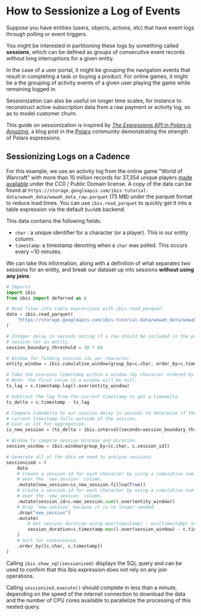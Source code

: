 # How to Sessionize a Log of Events

Suppose you have entities (users, objects, actions, etc) that have event logs through polling or event triggers.

You might be interested in partitioning these logs by something called **sessions**, which can be defined as groups of consecutive event records without long interruptions for a given entity.

In the case of a user portal, it might be grouping the navigation events that result in completing a task or buying a product.
For online games, it might be a the grouping of activity events of a given user playing the game while remaining logged in.

Sessionization can also be useful on longer time scales, for instance to reconstruct active subscription data from a raw payment or activity log, so as to model customer churn.

This guide on sessionization is inspired by [_The Expressions API in Polars is Amazing_](https://www.pola.rs/posts/the-expressions-api-in-polars-is-amazing/), a blog post in the [Polars](https://www.pola.rs/) community demonstrating the strength of Polars expressions.

## Sessionizing Logs on a Cadence

For this example, we use an activity log from the online game "World of Warcraft" with more than 10 million records for 37,354 unique players [made available](https://www.kaggle.com/datasets/mylesoneill/warcraft-avatar-history?select=wowah_data.csv) under the CC0 / Public Domain license. A copy of the data can be found at `https://storage.googleapis.com/ibis-tutorial-data/wowah_data/wowah_data_raw.parquet` (75 MB) under the parquet format to reduce load times. You can use `ibis.read_parquet` to quickly get it into a table expression via the default `DuckDB` backend.

This data contains the following fields:

- `char` : a unique identifier for a character (or a player). This is our entity column.
- `timestamp`: a timestamp denoting when a `char` was polled. This occurs every ~10 minutes.

We can take this information, along with a definition of what separates two sessions for an entity, and break our dataset up into sessions **without using any joins**:

```python
# Imports
import ibis
from ibis import deferred as c

# Read files into table expressions with ibis.read_parquet:
data = ibis.read_parquet(
    "https://storage.googleapis.com/ibis-tutorial-data/wowah_data/wowah_data_raw.parquet"
)

# Integer delay in seconds noting if a row should be included in the previous
# session for an entity.
session_boundary_threshold = 30 * 60

# Window for finding session ids per character
entity_window = ibis.cumulative_window(group_by=c.char, order_by=c.timestamp)

# Take the previous timestamp within a window (by character ordered by timestamp):
# Note: the first value in a window will be null.
ts_lag = c.timestamp.lag().over(entity_window)

# Subtract the lag from the current timestamp to get a timedelta.
ts_delta = c.timestamp - ts_lag

# Compare timedelta to our session delay in seconds to determine if the
# current timestamp falls outside of the session.
# Cast as int for aggregation.
is_new_session = (ts_delta > ibis.interval(seconds=session_boundary_threshold))

# Window to compute session min/max and duration.
session_window = ibis.window(group_by=[c.char, c.session_id])

# Generate all of the data we need to analyze sessions:
sessionized = (
    data
    # Create a session id for each character by using a cumulative sum
    # over the `new_session` column.
    .mutate(new_session=is_new_session.fillna(True))
    # Create a session id for each character by using a cumulative sum
    # over the `new_session` column.
    .mutate(session_id=c.new_session.sum().over(entity_window))
    # Drop `new_session` because it is no longer needed.
    .drop("new_session")
    .mutate(
        # Get session duration using max(timestamp) - min(timestamp) over our window.
        session_duration=c.timestamp.max().over(session_window) - c.timestamp.min().over(session_window)
    )
    # Sort for convenience.
    .order_by([c.char, c.timestamp])
)
```

Calling `ibis.show_sql(sessionized)` displays the SQL query and can be used to confirm that this Ibis expression does not rely on any join operations.

Calling `sessionized.execute()` should complete in less than a minute, depending on the speed of the internet connection to download the data and the number of CPU cores available to parallelize the processing of this nested query.
